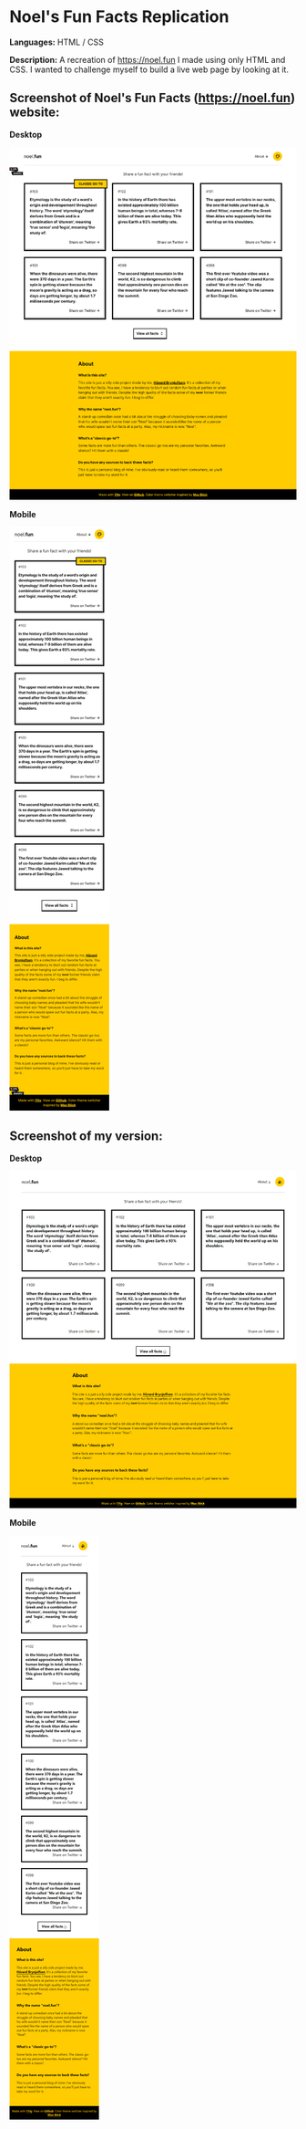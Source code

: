 # Noel's Fun Facts Replication
**Languages:** HTML / CSS

**Description:** A recreation of https://noel.fun I made using only HTML and CSS. I wanted to challenge myself to build a live web page by looking at it.

## Screenshot of Noel's Fun Facts (https://noel.fun) website:

**Desktop**

![](img/Noels-Fun-Facts-Desktop-Screenshot.png)

**Mobile**

![](img/Noels-Fun-Facts-Mobile-Screenshot-v2.png)

## Screenshot of my version:

**Desktop**

![](img/My-Page-Desktop-Screenshot.png)

**Mobile**

![](img/My-Page-Mobile-Screenshot.png)
